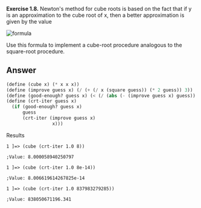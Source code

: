 **Exercise 1.8.**  Newton's method for cube roots is based on the fact that if y is an approximation to the cube root of x, then a better approximation is given by the value

![formula](https://latex.codecogs.com/svg.image?\frac{\frac{x}{y^2}&space;&plus;&space;2y}{3}&space;)

Use this formula to implement a cube-root procedure analogous to the square-root procedure.


## Answer
```scheme
(define (cube x) (* x x x))
(define (improve guess x) (/ (+ (/ x (square guess)) (* 2 guess)) 3))
(define (good-enough? guess x) (< (/ (abs (- (improve guess x) guess)) guess) 0.001))
(define (crt-iter guess x)
  (if (good-enough? guess x)
      guess
      (crt-iter (improve guess x)
                 x)))
```

Results
```
1 ]=> (cube (crt-iter 1.0 8))

;Value: 8.000058940250797

1 ]=> (cube (crt-iter 1.0 8e-14))

;Value: 8.006619614267825e-14

1 ]=> (cube (crt-iter 1.0 837983279285))

;Value: 838050671196.341
```

